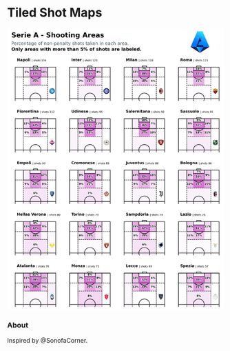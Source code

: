 # Tiled Shot Maps

![tiled-shot-maps](07-SerieA2122/figures/07_SerieA_shots.png)

### About

Inspired by @SonofaCorner.